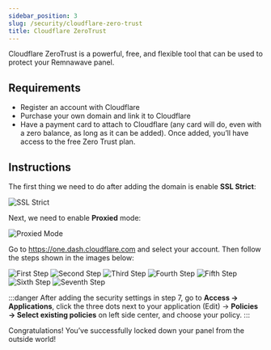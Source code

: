 ```yaml
---
sidebar_position: 3
slug: /security/cloudflare-zero-trust
title: Cloudflare ZeroTrust
---
```


Cloudflare ZeroTrust is a powerful, free, and flexible tool that can be used to protect your Remnawave panel.

## Requirements

- Register an account with Cloudflare
- Purchase your own domain and link it to Cloudflare
- Have a payment card to attach to Cloudflare (any card will do, even with a zero balance, as long as it can be added). Once added, you’ll have access to the free Zero Trust plan.

## Instructions

The first thing we need to do after adding the domain is enable **SSL Strict**:

![SSL Strict](/security/zero-trust/ssl_strict.webp)

Next, we need to enable **Proxied** mode:

![Proxied Mode](/security/zero-trust/proxied.webp)

Go to https://one.dash.cloudflare.com and select your account. Then follow the steps shown in the images below:

![First Step](/security/zero-trust/first_step.webp)
![Second Step](/security/zero-trust/second_step.webp)
![Third Step](/security/zero-trust/third_step.webp)
![Fourth Step](/security/zero-trust/fourth_step.webp)
![Fifth Step](/security/zero-trust/fifth_step.webp)
![Sixth Step](/security/zero-trust/sixth_step.webp)
![Seventh Step](/security/zero-trust/seventh_step.webp)

:::danger
After adding the security settings in step 7, go to **Access → Applications**, click the three dots next to your application (Edit) → **Policies → Select existing policies** on left side center, and choose your policy.
:::

Congratulations! You’ve successfully locked down your panel from the outside world!

